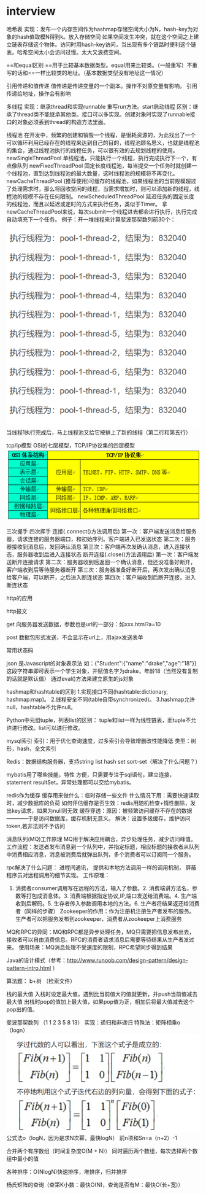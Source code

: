 # interview
哈希表
实现：发布一个内存空间作为hashmap存储空间大小为N，hash-key为对象的hash值取模N得到k。放入存储空间
如果空间发生冲突，就在这个空间之上建立链表存储这个物体。访问时用hash-key访问，当出现有多个链路时便利这个链表。哈希空间太小会访问过慢。太大又浪费空间。

==和equal区别
==用于比较基本数据类型。equal用来比较类。（一般重写）不重写的话和==一样比较类的地址。（基本数据类型没有地址这一情况）

引用传递和值传递
值传递是传递变量的一个副本。操作不对原变量有影响。
引用传递给地址，操作会有影响

多线程
实现：继承thread和实现runnable
重写run方法。start启动线程
区别：继承了thread类不能继承其他类。接口可以多实现。创建对象时实现了runnable接口的对象必须丢到thread的构造方法里面。

线程池
在开发中，频繁的创建和销毁一个线程，是很耗资源的，为此找出了一个可以循环利用已经存在的线程来达到自己的目的，线程池顾名思义，也就是线程池的集合，通过线程池执行的线程任务，可以很有效的去规划线程的使用。
newSingleThreadPool 单线程池，只能执行一个线程，执行完成执行下一个，有点像队列
newFixedThreadPool 固定长度线程池，每当提交一个任务时就创建一个线程池，直到达到线程池的最大数量，这时线程池的规模将不再变化。
newCacheThreadPool (推荐使用)可缓存的线程池，如果线程池的当前规模超过了处理需求时，那么将回收空闲的线程，当需求增加时，则可以添加新的线程，线程池的规模不存在任何限制。
newScheduledThreadPool 延迟任务的固定长度的线程池，而且以延迟或定时的方式来执行任务，类似于Timer。
拿newCacheThreadPool来说，每次submit一个线程进去都会进行执行，执行完成自动填充下一个任务。
例子：开一堆线程来计算斐波那契数列前30个：
![image](https://github.com/272437543/interview/blob/master/%E7%BA%BF%E7%A8%8B%E6%B1%A0%E7%BB%93%E6%9E%9C.png)
当线程1执行完成后，马上线程池又给它按排上了新的线程（第二行和第五行）

tcp/ip模型
OSI的七层模型，TCP/IP协议集的四层模型
![image](https://github.com/272437543/interview/blob/master/20170321140028195.jpg)

三次握手 四次挥手
连接(.connect()方法调用后)
第一次：客户端发送消息给服务器，请求连接的服务器端口，和初始序列。客户端进入已发送状态
第二次：服务器接收到消息后，发回确认消息
第三次：客户端再次发确认消息，进入连接状态，服务器收到后进入连接状态
断开连接(.close()方法调用后)
第一次：客户端发送断开连接请求
第二次：服务器收到后返回一个确认消息，但还没准备好断开，客户端收到后等待服务器断开
第三次：服务器准备好断开后，再次发出确认消息给客户端，可以断开，之后进入断连状态
第四次：客户端收到后断开连接，进入断连状态

http的应用

http报文 

get 
向服务器发送数据，参数也是url的一部分：如xxx.html?a=10

post 
数据包形式发送，不会显示在url上，用ajax发送表单

常用状态码

json
是Javascript的对象表示法
如：{"Student":{"name":"drake","age":"18"}}
这段字符串即可表示一个学生对象，并赋值名字为drake，年龄18（当然没有复制的话就是默认值）
通过eval()方法来建立原生的js对象

hashmap和hashtable的区别
1.实现接口不同(hashtable:dictionary, hashmap:map)。
2.线程安全不同(table自带synchronized)。
3.hashmap允许null，hashtable不允许null。

Python中元组tuple，列表list的区别：
tuple和list一样为线性链表，而tuple不允许进行修改。list可以进行修改。

mysql索引
索引：用于优化查询速度，过多索引会导致增删改性能降低
类型：树形，hash，全文索引

Redis：数据结构服务器，支持string list hash set sort-set（解决了什么问题？）

mybatis用了哪些技能，特性
方便，只需要专注于sql语句，建立连接，statement resultSet，异常处理都可以交给mybatis。

redis作为缓存
缓存用来做什么：临时存储一些文件
什么情况下用：需要快速读取时，减少数据库的负荷
如何评估缓存是否生效：redis用随机检查+惰性删除，发出key请求，如果为null则无效
缓存穿透：原因：被频繁访问缓存不存在的数据————于是访问数据库，缓存机制无意义。
解决：设置多级缓存，维护访问token,若非法则不予访问

消息队列(MQ)工作原理
MQ用于解决应用耦合，异步处理任务，减少访问峰值。工作流程：发送者发布消息到一个队列中，并指定标题，相应标题的接收者从队列中消费相应消息，消息被消费后就弹出队列，多个消费者可以订阅同一个服务。

rpc解决了什么问题：
进程间通讯，
提供和本地方法调用一样的调用机制，
屏蔽程序员对远程调用的细节实现。
工作原理：
1. 消费者consumer调用写在远程的方法，输入了参数。2. 消费端讲方法名，参数等打包成消息体。3. 消费端根据指定协议,IP,端口发送给消费端。4. 生产端收到后解码。5. 生存者传入参数调用本地的方法。6. 生产者将结果返还给消费者（同样的步骤）
Zookeeper的作用：作为注册机注册生产者发布的服务。生产者可以把服务发布到zookeeper，消费者从zookeeper上消费服务

MQ和RPC的异同：MQ和RPC都是异步处理任务，MQ只需要把信息发布出去，接收者可以自由消费信息。RPC的消费者请求消息后需要等待结果从生产者发过来。
使用场景：MQ消息处理不受速度的限制，RPC希望同步得到结果

Java的设计模式（参考：http://www.runoob.com/design-pattern/design-pattern-intro.html ）

算法题：
b+树 （检索文件）

栈的最大值
入栈时设定最大值，遇到比当前值大的值就更新，并push当前值减去最大值
出栈时pop的值加上最大值，如果pop值为正，相加后将最大值减去这个pop出的值。

斐波那契数列
（1 1 2 3 5 8 13）
实现：递归和非递归
特殊法：矩阵相乘o（logn）
![image](https://github.com/272437543/interview/blob/master/TIM%E6%88%AA%E5%9B%BE20181204175524.png)
公式法o（logN，因为是求N次幂，最快logN）
前n项和Sn=a（n+2）-1

合并两个有序数组（时间复杂度O(M + N)）
同时遍历两个数组，每次选择两个数组中最小的值

各种排序：O(NlogN)快速排序，堆排序，归并排序

杨氏矩阵的查询（查第K小数：最快O(N)，查询是否有M：最快O(长+宽)）
